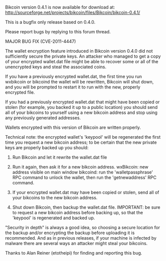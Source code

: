 Bikcoin version 0.4.1 is now available for download at:
http://sourceforge.net/projects/bikcoin/files/Bikcoin/bikcoin-0.4.1/

This is a bugfix only release based on 0.4.0.

Please report bugs by replying to this forum thread.

MAJOR BUG FIX  (CVE-2011-4447)

The wallet encryption feature introduced in Bikcoin version 0.4.0 did not sufficiently secure the private keys. An attacker who
managed to get a copy of your encrypted wallet.dat file might be able to recover some or all of the unencrypted keys and steal the
associated coins.

If you have a previously encrypted wallet.dat, the first time you run wxbikcoin or bikcoind the wallet will be rewritten, Bikcoin will
shut down, and you will be prompted to restart it to run with the new, properly encrypted file.

If you had a previously encrypted wallet.dat that might have been copied or stolen (for example, you backed it up to a public
location) you should send all of your bikcoins to yourself using a new bikcoin address and stop using any previously generated addresses.

Wallets encrypted with this version of Bikcoin are written properly.

Technical note: the encrypted wallet's 'keypool' will be regenerated the first time you request a new bikcoin address; to be certain that the
new private keys are properly backed up you should:

1. Run Bikcoin and let it rewrite the wallet.dat file

2. Run it again, then ask it for a new bikcoin address.
wxBikcoin: new address visible on main window
bikcoind: run the 'walletpassphrase' RPC command to unlock the wallet,  then run the 'getnewaddress' RPC command.

3. If your encrypted wallet.dat may have been copied or stolen, send all of your bikcoins to the new bikcoin address.

4. Shut down Bikcoin, then backup the wallet.dat file.
IMPORTANT: be sure to request a new bikcoin address before backing up, so that the 'keypool' is regenerated and backed up.

"Security in depth" is always a good idea, so choosing a secure location for the backup and/or encrypting the backup before uploading it is recommended. And as in previous releases, if your machine is infected by malware there are several ways an attacker might steal your bikcoins.

Thanks to Alan Reiner (etotheipi) for finding and reporting this bug.
